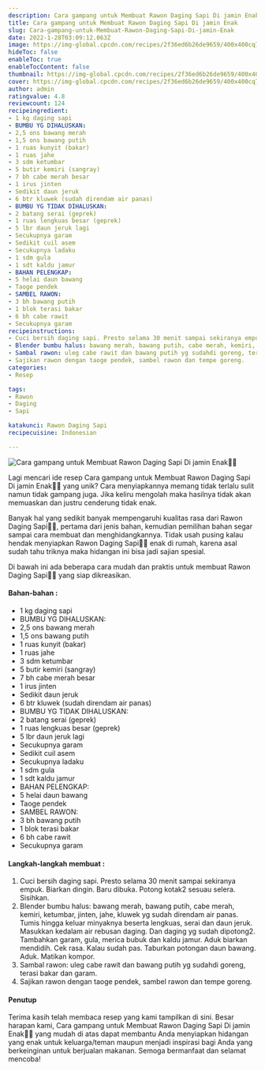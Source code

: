 ```yaml
---
description: Cara gampang untuk Membuat Rawon Daging Sapi Di jamin Enak"
title: Cara gampang untuk Membuat Rawon Daging Sapi Di jamin Enak
slug: Cara-gampang-untuk-Membuat-Rawon-Daging-Sapi-Di-jamin-Enak
date: 2022-1-28T03:09:12.063Z
image: https://img-global.cpcdn.com/recipes/2f36ed6b26de9659/400x400cq70/photo.jpg
hideToc: false
enableToc: true
enableTocContent: false
thumbnail: https://img-global.cpcdn.com/recipes/2f36ed6b26de9659/400x400cq70/photo.jpg
cover: https://img-global.cpcdn.com/recipes/2f36ed6b26de9659/400x400cq70/photo.jpg
author: admin
ratingvalue: 4.8
reviewcount: 124
recipeingredient:
- 1 kg daging sapi
- BUMBU YG DIHALUSKAN:
- 2,5 ons bawang merah
- 1,5 ons bawang putih
- 1 ruas kunyit (bakar)
- 1 ruas jahe
- 3 sdm ketumbar
- 5 butir kemiri (sangray)
- 7 bh cabe merah besar
- 1 irus jinten
- Sedikit daun jeruk
- 6 btr kluwek (sudah direndam air panas)
- BUMBU YG TIDAK DIHALUSKAN:
- 2 batang serai (geprek)
- 1 ruas lengkuas besar (geprek)
- 5 lbr daun jeruk lagi
- Secukupnya garam
- Sedikit cuil asem
- Secukupnya ladaku
- 1 sdm gula
- 1 sdt kaldu jamur
- BAHAN PELENGKAP:
- 5 helai daun bawang
- Taoge pendek
- SAMBEL RAWON:
- 3 bh bawang putih
- 1 blok terasi bakar
- 6 bh cabe rawit
- Secukupnya garam
recipeinstructions:
- Cuci bersih daging sapi. Presto selama 30 menit sampai sekiranya empuk. Biarkan dingin. Baru dibuka. Potong kotak2 sesuau selera. Sisihkan.
- Blender bumbu halus: bawang merah, bawang putih, cabe merah, kemiri, ketumbar, jinten, jahe, kluwek yg sudah direndam air panas. Tumis hingga keluar minyaknya beserta lengkuas, serai dan daun jeruk. Masukkan kedalam air rebusan daging. Dan daging yg sudah dipotong2. Tambahkan garam, gula, merica bubuk dan kaldu jamur. Aduk biarkan mendidih. Cek rasa. Kalau sudah pas. Taburkan potongan daun bawang. Aduk. Matikan kompor.
- Sambal rawon: uleg cabe rawit dan bawang putih yg sudahdi goreng, terasi bakar dan garam.
- Sajikan rawon dengan taoge pendek, sambel rawon dan tempe goreng.
categories:
- Resep

tags:
- Rawon
- Daging
- Sapi

katakunci: Rawon Daging Sapi
recipecuisine: Indonesian

---
```


![Cara gampang untuk Membuat Rawon Daging Sapi Di jamin Enak👩‍🍳](https://img-global.cpcdn.com/recipes/2f36ed6b26de9659/400x400cq70/photo.jpg)

Lagi mencari ide resep Cara gampang untuk Membuat Rawon Daging Sapi Di jamin Enak👩‍🍳 yang unik? Cara menyiapkannya memang tidak terlalu sulit namun tidak gampang juga. Jika keliru mengolah maka hasilnya tidak akan memuaskan dan justru cenderung tidak enak.

Banyak hal yang sedikit banyak mempengaruhi kualitas rasa dari Rawon Daging Sapi👩‍🍳, pertama dari jenis bahan, kemudian pemilihan bahan segar sampai cara membuat dan menghidangkannya. Tidak usah pusing kalau hendak menyiapkan Rawon Daging Sapi👩‍🍳 enak di rumah, karena asal sudah tahu triknya maka hidangan ini bisa jadi sajian spesial.

Di bawah ini ada beberapa cara mudah dan praktis untuk membuat Rawon Daging Sapi👩‍🍳 yang siap dikreasikan.

<!--inarticleads1-->

#### Bahan-bahan :

- 1 kg daging sapi
- BUMBU YG DIHALUSKAN:
- 2,5 ons bawang merah
- 1,5 ons bawang putih
- 1 ruas kunyit (bakar)
- 1 ruas jahe
- 3 sdm ketumbar
- 5 butir kemiri (sangray)
- 7 bh cabe merah besar
- 1 irus jinten
- Sedikit daun jeruk
- 6 btr kluwek (sudah direndam air panas)
- BUMBU YG TIDAK DIHALUSKAN:
- 2 batang serai (geprek)
- 1 ruas lengkuas besar (geprek)
- 5 lbr daun jeruk lagi
- Secukupnya garam
- Sedikit cuil asem
- Secukupnya ladaku
- 1 sdm gula
- 1 sdt kaldu jamur
- BAHAN PELENGKAP:
- 5 helai daun bawang
- Taoge pendek
- SAMBEL RAWON:
- 3 bh bawang putih
- 1 blok terasi bakar
- 6 bh cabe rawit
- Secukupnya garam

<!--inarticleads2-->

#### Langkah-langkah membuat :

1. Cuci bersih daging sapi. Presto selama 30 menit sampai sekiranya empuk. Biarkan dingin. Baru dibuka. Potong kotak2 sesuau selera. Sisihkan.
1. Blender bumbu halus: bawang merah, bawang putih, cabe merah, kemiri, ketumbar, jinten, jahe, kluwek yg sudah direndam air panas. Tumis hingga keluar minyaknya beserta lengkuas, serai dan daun jeruk. Masukkan kedalam air rebusan daging. Dan daging yg sudah dipotong2. Tambahkan garam, gula, merica bubuk dan kaldu jamur. Aduk biarkan mendidih. Cek rasa. Kalau sudah pas. Taburkan potongan daun bawang. Aduk. Matikan kompor.
1. Sambal rawon: uleg cabe rawit dan bawang putih yg sudahdi goreng, terasi bakar dan garam.
1. Sajikan rawon dengan taoge pendek, sambel rawon dan tempe goreng.

#### Penutup

Terima kasih telah membaca resep yang kami tampilkan di sini. Besar harapan kami, Cara gampang untuk Membuat Rawon Daging Sapi Di jamin Enak👩‍🍳 yang mudah di atas dapat membantu Anda menyiapkan hidangan yang enak untuk keluarga/teman maupun menjadi inspirasi bagi Anda yang berkeinginan untuk berjualan makanan. Semoga bermanfaat dan selamat mencoba!